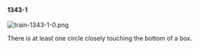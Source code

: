 #### 1343-1
![train-1343-1-0.png](https://github.com/lil-lab/nlvr/raw/master/nlvr/train/images/76/train-1343-1-0.png "train-1343-1-0.png")

There is at least one circle closely touching the bottom of a box.